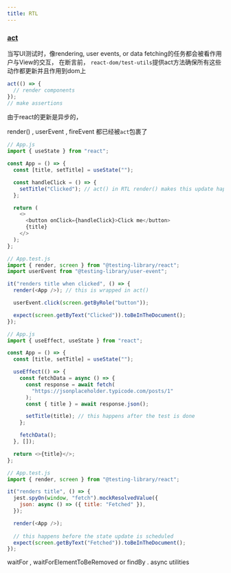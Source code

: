 ```yaml
---
title: RTL
---
```


### [act](https://reactjs.org/docs/testing-recipes.html#act)

当写UI测试时，像rendering, user events, or data fetching的任务都会被看作用户与View的交互，
在断言前，
`react-dom/test-utils`提供act方法确保所有这些动作都更新并且作用到dom上

```js
act(() => {
  // render components
});
// make assertions
```

由于react的更新是异步的，


render() , userEvent , fireEvent 都已经被`act`包裹了
```js
// App.js
import { useState } from "react";

const App = () => {
  const [title, setTitle] = useState("");

  const handleClick = () => {
    setTitle("Clicked"); // act() in RTL render() makes this update happen
  };

  return (
    <>
      <button onClick={handleClick}>Click me</button>
      {title}
    </>
  );
};

// App.test.js
import { render, screen } from "@testing-library/react";
import userEvent from "@testing-library/user-event";

it("renders title when clicked", () => {
  render(<App />); // this is wrapped in act()

  userEvent.click(screen.getByRole("button"));

  expect(screen.getByText("Clicked")).toBeInTheDocument();
});
```


```js
// App.js
import { useEffect, useState } from "react";

const App = () => {
  const [title, setTitle] = useState("");

  useEffect(() => {
    const fetchData = async () => {
      const response = await fetch(
        "https://jsonplaceholder.typicode.com/posts/1"
      );
      const { title } = await response.json();

      setTitle(title); // this happens after the test is done
    };

    fetchData();
  }, []);

  return <>{title}</>;
};

// App.test.js
import { render, screen } from "@testing-library/react";

it("renders title", () => {
  jest.spyOn(window, "fetch").mockResolvedValue({
    json: async () => ({ title: "Fetched" }),
  });

  render(<App />);
         
  // this happens before the state update is scheduled
  expect(screen.getByText("Fetched")).toBeInTheDocument();
});
````
waitFor , waitForElementToBeRemoved or findBy . async utilities